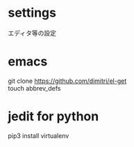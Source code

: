# settings
エディタ等の設定

# emacs
git clone https://github.com/dimitri/el-get  
touch abbrev_defs
# jedit for python
pip3 install virtualenv
